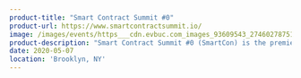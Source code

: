 ```yaml
---
product-title: "Smart Contract Summit #0"
product-url: https://www.smartcontractsummit.io/
image: /images/events/https___cdn.evbuc.com_images_93609543_274602787510_1_original.jpeg
product-description: "Smart Contract Summit #0 (SmartCon) is the premier conference dedicated to gathering developers, enterprises, Dapps, node operators, researchers, and the community pioneering the furthest reaches of the wider smart contract frontier."  
date: 2020-05-07
location: 'Brooklyn, NY'
---
```

